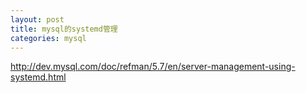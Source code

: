 ```yaml
---
layout: post
title: mysql的systemd管理
categories: mysql
---
```


http://dev.mysql.com/doc/refman/5.7/en/server-management-using-systemd.html
